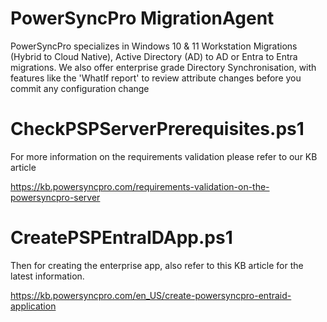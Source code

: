 # PowerSyncPro MigrationAgent

PowerSyncPro specializes in Windows 10 & 11 Workstation Migrations (Hybrid to Cloud Native), Active Directory (AD) to AD or Entra to Entra migrations.
We also offer enterprise grade Directory Synchronisation, with features like the 'WhatIf report' to review attribute changes before you commit any configuration change

# CheckPSPServerPrerequisites.ps1

For more information on the requirements validation please refer to our KB article

https://kb.powersyncpro.com/requirements-validation-on-the-powersyncpro-server

# CreatePSPEntraIDApp.ps1

Then for creating the enterprise app, also refer to this KB article for the latest information.

https://kb.powersyncpro.com/en_US/create-powersyncpro-entraid-application
